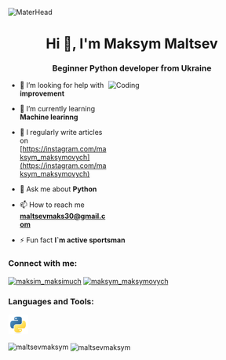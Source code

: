 ![MaterHead](https://miro.medium.com/v2/resize:fit:1400/1*IRGB-4OAoO8KSqH_huDPFw.gif) 
<h1 align="center">Hi 👋, I'm Maksym Maltsev</h1>
<h3 align="center">Beginner Python developer from Ukraine</h3>
<img align="right" alt="Coding"  height="300" width="300" src ="https://www.thoughtwin.com/assets/img/Python_img.gif">



- 🤝 I’m looking for help with **improvement**
  
- 🌱 I’m currently learning **Machine learinng**
  
- 📝 I regularly write articles on [https://instagram.com/maksym_maksymovych](https://instagram.com/maksym_maksymovych)

- 💬 Ask me about **Python**

- 📫 How to reach me **maltsevmaks30@gmail.com**

- ⚡ Fun fact **I`m active sportsman**




<h3 align="left">Connect with me:</h3>
<p align="left">
<a href="t.me/maksim_maksimuch" target="blank"><img align="center" src="https://upload.wikimedia.org/wikipedia/commons/thumb/8/82/Telegram_logo.svg/2048px-Telegram_logo.svg.png" alt="maksim_maksimuch" height="35" width="35" /></a>
<a href="https://instagram.com/maksym_maksymovych" target="blank"><img align="center" src="https://raw.githubusercontent.com/rahuldkjain/github-profile-readme-generator/master/src/images/icons/Social/instagram.svg" alt="maksym_maksymovych" height="35" width="35" /></a>
</p>

<h3 align="left">Languages and Tools:</h3>
<p align="left"> <a href="https://www.python.org" target="_blank" rel="noreferrer"> <img src="https://raw.githubusercontent.com/devicons/devicon/master/icons/python/python-original.svg" alt="python" width="40" height="40"/> </a> </p>

<p><img align="left" src="https://github-readme-stats.vercel.app/api/top-langs?username=maltsevmaksym&show_icons=true&locale=en&layout=compact" alt="maltsevmaksym" /></p>

<p>&nbsp;<img align="center" src="https://github-readme-stats.vercel.app/api?username=maltsevmaksym&show_icons=true&locale=en" alt="maltsevmaksym" /></p>
